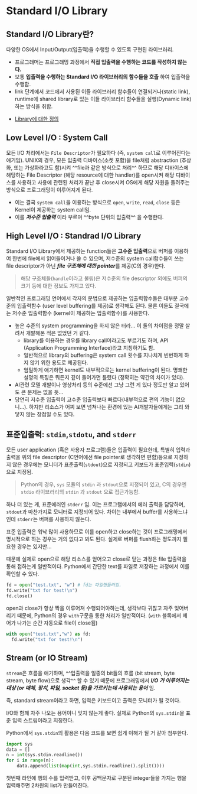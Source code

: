 # Standard I/O Library

## Standard I/O Library란?

다양한 OS에서 Input/Output(입출력)을 수행할 수 있도록 구현된 라이브러리.

- 프로그래머는 프로그래밍 과정에서 **직접 입출력을 수행하는 코드를 작성하지 않는다.**
- 보통 **입출력을 수행하는 Standard I/O 라이브러리의 함수들을 호출** 하여 입출력을 수행함.
- link 단계에서 코드에서 사용된 이들 라이브러리 함수들이 연결되거나(static link), runtime에 shared library로 있는 이들 라이브러리 함수들을 실행(Dynamic link)하는 방식을 취함.

* [Library에 대한 정의](https://dsaint31.tistory.com/entry/Programming-Library-vs-Framework)

## Low Level I/O : System Call

모든 I/O 처리에서는 `File Descriptor`가 필요하다 (즉, `system call`로 이루어진다는 애기임). UNIX의 경우, 모든 입출력 디바이스(소켓 포함)을 file처럼 abstraction (추상화, 또는 가상화라고도 함)시켜 ^^file과 같은 방식으로 처리^^ 하므로 해당 디바이스에 해당하는 File Descriptor (해당 resource에 대한 handler)를 open시켜 해당 디바이스를 사용하고 사용에 관련된 처리가 끝난 후 close시켜 OS에게 해당 자원을 돌려주는 방식으로 프로그래밍이 이루어지게 된다.

- 이는 결국 `system call`을 이용하는 방식으로 `open`, `write`, `read`, `close` 등은 Kernel이 제공하는 system call임.
- 이를 ***저수준 입출력*** 이라 부르며 ^^byte 단위의 입출력^^ 을 수행한다.

## High Level I/O : Standrad I/O Library

Standard I/O Library에서 제공하는 function들은 **고수준 입출력**으로 버퍼를 이용하여 한번에 file에서 읽어들이거나 쓸 수 있으며, 저수준의 system call함수들이 쓰는 file descriptor가 아닌 ***file 구조체에 대한 pointer***를 제공(C의 경우)한다.  

> 해당 구조체들(`handle`이라고 불림)은 저수준의 file descriptor 외에도 버퍼의 크기 등에 대한 정보도 가지고 있다. 


일반적인 프로그래밍 언어에서 각자의 문법으로 제공하는 입출력함수들은 대부분 고수준의 입출력함수 (user level buffering를 제공)로 생각해도 된다. 물론 이들도 결국에는 저수준 입출력함수 (kernel이 제공하는 입출력함수)를 사용한다.

- 높은 수준의 system programming을 하지 않은 터라… 이 둘의 차이점을 정말 살려서 개발해본 적은 없었던 거 같다.
    - library를 이용하는 경우를 library call이라고도 부르기도 하며, API (Application Programming Interface)라고 지칭하기도 함.
    - 일반적으로 library의 buffering은 system call 횟수를 지나치게 빈번하게 하지 않기 위한 용도로 제공된다.
    - 엄밀하게 애기하면 kernel도 내부적으로는 kernel buffering이 된다. 명쾌한 설명의 특징은 뭐든지 깊이 들어가면 틀렸다 (정확히는 약간의 차이가 있다).
- AI관련 모델 개발이나 영상처리 등의 수준에선 그냥 그런 게 있다 정도만 알고 있어도 큰 문제는 없을 듯…
- 당연히 저수준 입출력이 고수준 입출력보다 빠르다(내부적으로 편의 기능이 없으니…). 하지만 리소스가 어찌 보면 넘쳐나는 환경에 있는 AI개발자들에게는 그리 와닿지 않는 장점일 수도 있다.

## 표준입출력: `stdin`,`stdotu`, and `stderr`

모든 user application (혹은 사용자 프로그램)들은 입출력이 필요한데, 특별히 입력과 출력을 위의 file descriptor (C언어에선 file pointer로 생각하면 편함)등으로 지정하지 않은 경우에는 모니터가 표준출력(`stdout`)으로 지정되고 키보드가 표준입력(`stdin`)으로 지정됨.

> Python의 경우, `sys` 모듈의 `stdin` 과 `stdout`으로 지정되어 있고, C의 경우엔 `stdio` 라이브러리의 `stdin` 과 `stdout` 으로 접근가능함.
> 

하나 더 있는 게, 표준에러인 `stderr` 임. 이는 프로그램에서의 에러 출력을 담당하며, `stdout`과 마찬가지로 모니터로 지정되어 있다. 차이는 내부에서 buffer를 사용하느냐 인데 `stderr`는 버퍼를 사용하지 않는다.

표준 입출력은 워낙 많이 사용하므로 이를 open하고 close하는 것이 프로그래밍에서 명시적으로 하는 경우는 거의 없다고 봐도 된다. 실제로 버퍼를 flush하는 정도까지 필요한 경우는 있지만…

때문에 실제로 open으로 해당 리소스를 얻어오고 close로 닫는 과정은 file 입출력을 통해 접하는게 일반적이다. Python에서 간단한 text를 파일로 저장하는 과정에서 이를 확인할 수 있다.

```python
fd = open("test.txt", "w") # fd는 파일핸들러임.
fd.write("txt for test!\n")
fd.close()
```

open과 close가 항상 짝을 이루어져 수행되어야하는데, 생각보다 귀찮고 자주 잊어버리기 때문에, Python의 경우 `with`구문을 통한 처리가 일반적이다. (`with` 블록에서 제어가 나가는 순간 자동으로 file이 close됨)

```python
with open("test.txt","w") as fd:
  fd.write("txt for test!\n")
```

## Stream (or IO Stream)

`stream`은 흐름을 애기하며, ^^입출력을 일종의 bit들의 흐름 (bit stream, byte stream, byte flow)으로 생각^^ 할 수 있기 때문에 프로그래밍에서 ***I/O 가 이루어지는 대상 (or 매체, 장치, 파일, socket 등)을 가르키는데 사용되는 용어*** 임. 

즉, standard stream이라고 하면, 입력은 키보드이고 출력은 모니터가 될 것이다.

I/O와 함께 자주 나오는 용어이니 잊지 않는게 좋다. 실제로 Python의 `sys.stdin`을 표준 입력 스트림이라고 지칭한다.

Python에서 `sys.stdin`의 활용은 다음 코드를 보면 쉽게 이해가 될 거 같아 첨부한다.

```python
import sys
data = []
n = int(sys.stdin.readline())
for i in range(n):
    data.append(list(map(int,sys.stdin.readline().split())))
```

첫번째 라인에 행의 수를 입력받고, 이후 공백문자로 구분된 integer들을 가지는 행을 입력해주면 2차원의 list가 만들어진다.

